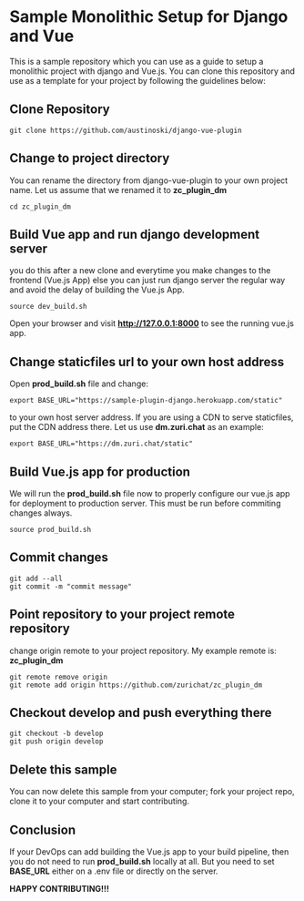 # Sample Monolithic Setup for Django and Vue
This is a sample repository which you can use as a guide to setup a monolithic project with django and Vue.js. You can clone this repository and use as a template for your project by following the guidelines below:

## Clone Repository
```
git clone https://github.com/austinoski/django-vue-plugin
```

## Change to project directory
You can rename the directory from django-vue-plugin to your own project name. Let us assume that we renamed it to **zc_plugin_dm**
```
cd zc_plugin_dm
```

## Build Vue app and run django development server
you do this after a new clone and everytime you make changes to the frontend (Vue.js App) else you can just run django server the regular way and avoid the delay of building the Vue.js App.
```
source dev_build.sh
```
Open your browser and visit **http://127.0.0.1:8000** to see the running vue.js app.

## Change staticfiles url to your own host address
Open **prod_build.sh** file and change:
```
export BASE_URL="https://sample-plugin-django.herokuapp.com/static"
```
to your own host server address. If you are using a CDN to serve staticfiles, put the CDN address there. Let us use **dm.zuri.chat** as an example:
```
export BASE_URL="https://dm.zuri.chat/static"
```

## Build Vue.js app for production
We will run the **prod_build.sh** file now to properly configure our vue.js app for deployment to production server. This must be run before commiting changes always.

```
source prod_build.sh
```

## Commit changes
```
git add --all
git commit -m "commit message"
```

## Point repository to your project remote repository
change origin remote to your project repository. My example remote is: **zc_plugin_dm**
```
git remote remove origin
git remote add origin https://github.com/zurichat/zc_plugin_dm
```

## Checkout develop and push everything there
```
git checkout -b develop
git push origin develop
```

## Delete this sample
You can now delete this sample from your computer; fork your project repo, clone it to your computer and start contributing.

## Conclusion
If your DevOps can add building the Vue.js app to your build pipeline, then you do not need to run **prod_build.sh** locally at all. But you need to set **BASE_URL** either on a .env file or directly on the server.


**HAPPY CONTRIBUTING!!!**
